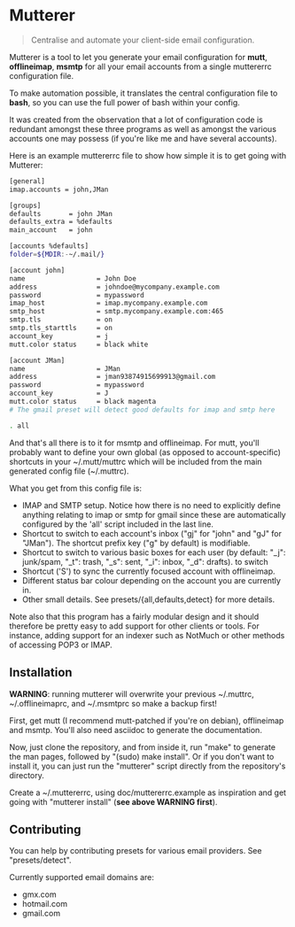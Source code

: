 Mutterer
========
> Centralise and automate your client-side email configuration.

Mutterer is a tool to let you generate your email configuration for
**mutt**, **offlineimap**, **msmtp** for all your email accounts from a
single muttererrc configuration file.

To make automation possible, it translates the central configuration file to
**bash**, so you can use the full power of bash within your config.

It was created from the observation that a lot of configuration code is
redundant amongst these three programs as well as amongst the various
accounts one may possess (if you're like me and have several accounts).

Here is an example muttererrc file to show how simple it is to get going
with Mutterer:

```bash
[general]
imap.accounts = john,JMan

[groups]
defaults       = john JMan
defaults_extra = %defaults
main_account   = john

[accounts %defaults]
folder=${MDIR:-~/.mail/}

[account john]
name                  = John Doe
address               = johndoe@mycompany.example.com
password              = mypassword
imap_host             = imap.mycompany.example.com
smtp_host             = smtp.mycompany.example.com:465
smtp.tls              = on
smtp.tls_starttls     = on
account_key           = j
mutt.color status     = black white

[account JMan]
name                  = JMan
address               = jman93874915699913@gmail.com
password              = mypassword
account_key           = J
mutt.color status     = black magenta
# The gmail preset will detect good defaults for imap and smtp here

. all
```

And that's all there is to it for msmtp and offlineimap. For mutt, you'll
probably want to define your own global (as opposed to account-specific)
shortcuts in your ~/.mutt/muttrc which will be included from the main
generated config file (~/.muttrc).

What you get from this config file is:

- IMAP and SMTP setup. Notice how there is no need to explicitly define
  anything relating to imap or smtp for gmail since these are automatically
  configured by the 'all' script included in the last line.
- Shortcut to switch to each account's inbox ("gj" for "john" and "gJ" for
  "JMan"). The shortcut prefix key ("g" by default) is modifiable.
- Shortcut to switch to various basic boxes for each user (by default:
  "\_j": junk/spam, "\_t": trash, "\_s": sent, "\_i": inbox, "\_d": drafts).
  to switch
- Shortcut ('S') to sync the currently focused account with offlineimap.
- Different status bar colour depending on the account you are currently in.
- Other small details. See presets/{all,defaults,detect} for more details.

Note also that this program has a fairly modular design and it should
therefore be pretty easy to add support for other clients or tools. For
instance, adding support for an indexer such as NotMuch or other methods of
accessing POP3 or IMAP.

Installation
------------
**WARNING**: running mutterer will overwrite your previous ~/.muttrc,
~/.offlineimaprc, and ~/.msmtprc so make a backup first!

First, get mutt (I recommend mutt-patched if you're on debian), offlineimap
and msmtp.
You'll also need asciidoc to generate the documentation.

Now, just clone the repository, and from inside it, run "make" to generate
the man pages, followed by "(sudo) make install".
Or if you don't want to install it, you can just run the "mutterer" script
directly from the repository's directory.

Create a ~/.muttererrc, using doc/muttererrc.example as inspiration and get
going with "mutterer install" (**see above WARNING first**).

Contributing
------------
You can help by contributing presets for various email providers. See
"presets/detect".

Currently supported email domains are:

- gmx.com
- hotmail.com
- gmail.com
